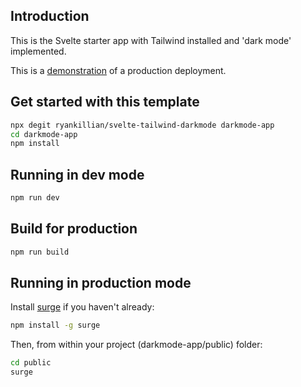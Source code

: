 ## Introduction

This is the Svelte starter app with Tailwind installed and 'dark mode' implemented.

This is a [demonstration](http://svelte-tailwind-darkmode.surge.sh) of a production deployment.

## Get started with this template

```bash
npx degit ryankillian/svelte-tailwind-darkmode darkmode-app
cd darkmode-app
npm install
```

## Running in dev mode
```bash
npm run dev
```

## Build for production

```bash
npm run build
```
## Running in production mode

Install [surge](https://surge.sh/) if you haven't already:

```bash
npm install -g surge
```

Then, from within your project (darkmode-app/public) folder:

```bash
cd public
surge
```
